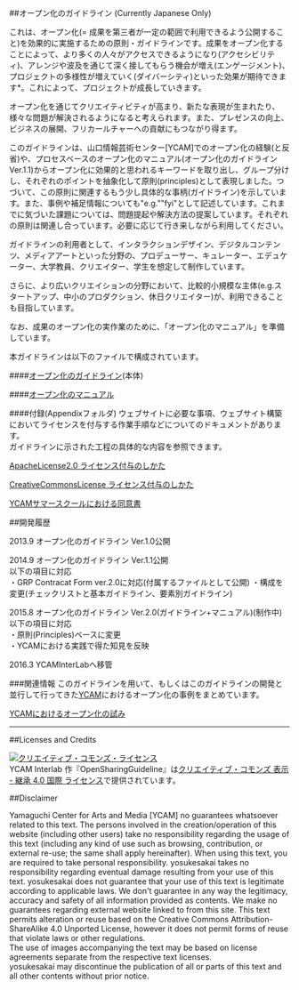 ##オープン化のガイドライン
(Currently Japanese Only)

これは、オープン化(= 成果を第三者が一定の範囲で利用できるよう公開すること)を効果的に実施するための原則・ガイドラインです。成果をオープン化することによって、より多くの人々がアクセスできるようになり(アクセシビリティ)、アレンジや波及を通じて深く接してもらう機会が増え(エンゲージメント)、プロジェクトの多様性が増えていく(ダイバーシティ)といった効果が期待できます*。これによって、プロジェクトが成長していきます。   


オープン化を通じてクリエイティビティが高まり、新たな表現が生まれたり、様々な問題が解決されるようになると考えられます。また、プレゼンスの向上、ビジネスの展開、フリカールチャーへの貢献にもつながり得ます。    


このガイドラインは、山口情報芸術センター[YCAM]でのオープン化の経験(と反省)や、プロセスベースのオープン化のマニュアル(オープン化のガイドラインVer.1.1)からオープン化に効果的と思われるキーワードを取り出し、グループ分けし、それぞれのポイントを抽象化して原則(principles)として表現しました。つづいて、この原則に関連するもう少し具体的な事柄(ガイドライン)を示しています。また、事例や補足情報についても"e.g.""fyi"として記述しています。これまでに気づいた課題については、問題提起や解決方法の提案しています。それぞれの原則は関連し合っています。必要に応じて行き来しながら利用してください。    


ガイドラインの利用者として、インタラクションデザイン、デジタルコンテンツ、メディアアートといった分野の、プロデューサー、キュレーター、エデュケーター、大学教員、クリエイター、学生を想定して制作しています。  

さらに、より広いクリエイションの分野において、比較的小規模な主体(e.g.スタートアップ、中小のプロダクション、休日クリエイター)が、利用できることも目指しています。   

なお、成果のオープン化の実作業のために、「オープン化のマニュアル」を準備しています。   


本ガイドラインは以下のファイルで構成されています。  


####[オープン化のガイドライン](https://github.com/YCAMInterlab/OpenSharingGuideline/blob/master/OpenSharingGuideline(J)(ver2.0)Guideline.md)(本体)


####[オープン化のマニュアル](https://github.com/YCAMInterlab/OpenSharingGuideline/blob/master/OpenSharingGuideline(J)(ver2.0)Manual.md)  
 
 
####付録(Appendixフォルダ)
ウェブサイトに必要な事項、ウェブサイト構築においてライセンスを付与する作業手順などについてのドキュメントがあります。  
ガイドラインに示された工程の具体的な内容を参照できます。

[ApacheLicense2.0 ライセンス付与のしかた](https://github.com/YCAMInterlab/OpenSharingGuideline/blob/master/Appendix/ApacheLicense2.0ライセンス付与のしかた:採用の理由.md)

[CreativeCommonsLicense ライセンス付与のしかた
](https://github.com/YCAMInterlab/OpenSharingGuideline/blob/master/Appendix/CCLicenseライセンス付与のしかた:採用の理由.md)
    
[YCAMサマースクールにおける同意書](https://github.com/YCAMInterlab/OpenSharingGuideline/blob/master/Appendix/YCAMサマースクールにおける同意書について.md)

  
##開発履歴

2013.9 オープン化のガイドライン Ver.1.0公開 

2014.9 オープン化のガイドライン Ver.1.1公開  
以下の項目に対応  
・GRP Contracat Form ver.2.0に対応(付属するファイルとして公開)
・構成を変更(チェックリストと基本ガイドライン、要素別ガイドライン)

2015.8 オープン化のガイドライン Ver.2.0(ガイドライン+マニュアル)(制作中)  
以下の項目に対応  
・原則(Principles)ベースに変更  
・YCAMにおける実践で得た知見を反映   

2016.3 YCAMInterLabへ移管  
  
  

###関連情報
このガイドラインを用いて、もしくはこのガイドラインの開発と並行して行ってきた[YCAM](http://www.ycam.jp)におけるオープン化の事例をまとめています。

[YCAMにおけるオープン化の試み](http://interlab.ycam.jp/projects/open-sharing)



---




##Licenses and Credits  

<a rel="license" href="http://creativecommons.org/licenses/by-sa/4.0/"><img alt="クリエイティブ・コモンズ・ライセンス" style="border-width:0" src="https://i.creativecommons.org/l/by-sa/4.0/88x31.png" /></a><br /><span xmlns:cc="http://creativecommons.org/ns#" property="cc:attributionName">YCAM Interlab</span> 作『<span xmlns:dct="http://purl.org/dc/terms/" property="dct:title">OpenSharingGuideline</span>』は<a rel="license" href="http://creativecommons.org/licenses/by-sa/4.0/">クリエイティブ・コモンズ 表示 - 継承 4.0 国際 ライセンス</a>で提供されています。



##Disclaimer

Yamaguchi Center for Arts and Media [YCAM] no guarantees whatsoever related to this text.
The persons involved in the creation/operation of this website (including other users) take no responsibility regarding 
the usage of this text (including any kind of use such as browsing, contribution, or external re-use; 
the same shall apply hereinafter).
When using this text, you are required to take personal responsibility. 
yosukesakai takes no responsibility regarding eventual damage resulting from your use of this text.
yosukesakai does not guarantee that your use of this text is legitimate according to applicable laws.
We don't guarantee in any way the legitimacy, accuracy and safety of all information provided as contents.
We make no guarantees regarding external website linked to from this site.
This text permits alteration or reuse based on the Creative Commons Attribution-ShareAlike 4.0 Unported License, 
however it does not permit forms of reuse that violate laws or other regulations.  
The use of images accompanying the text may be based on license agreements separate from the respective text licenses.  
yosukesakai may discontinue the publication of all or parts of this text and all other contents without prior notice.


